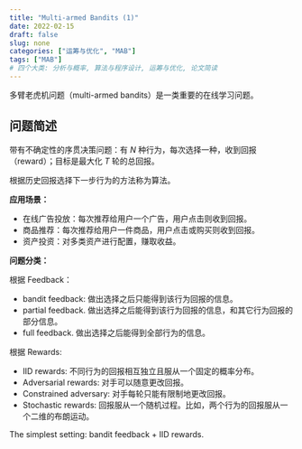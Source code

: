 ```yaml
---
title: "Multi-armed Bandits (1)"
date: 2022-02-15
draft: false
slug: none
categories: ["运筹与优化", "MAB"]
tags: ["MAB"]
# 四个大类: 分析与概率, 算法与程序设计, 运筹与优化, 论文简读
---
```


多臂老虎机问题（multi-armed bandits）是一类重要的在线学习问题。

## 问题简述

带有不确定性的序贯决策问题：有 $N$ 种行为，每次选择一种，收到回报（reward）；目标是最大化 $T$ 轮的总回报。
    
根据历史回报选择下一步行为的方法称为算法。

**应用场景：**
+ 在线广告投放：每次推荐给用户一个广告，用户点击则收到回报。
+ 商品推荐：每次推荐给用户一件商品，用户点击或购买则收到回报。
+ 资产投资：对多类资产进行配置，赚取收益。

**问题分类：**

根据 Feedback：
+ bandit feedback: 做出选择之后只能得到该行为回报的信息。
+ partial feedback. 做出选择之后能得到该行为回报的信息，和其它行为回报的部分信息。
+ full feedback. 做出选择之后能得到全部行为的信息。


根据 Rewards:
+ IID rewards: 不同行为的回报相互独立且服从一个固定的概率分布。
+ Adversarial rewards: 对手可以随意更改回报。
+ Constrained adversary: 对手每轮只能有限制地更改回报。
+ Stochastic rewards: 回报服从一个随机过程。比如，两个行为的回报服从一个二维的布朗运动。

The simplest setting: bandit feedback + IID rewards.

